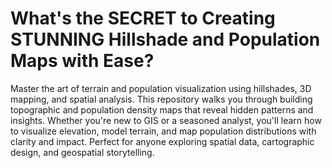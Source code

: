 # What's the SECRET to Creating STUNNING Hillshade and Population Maps with Ease? 

Master the art of terrain and population visualization using hillshades, 3D mapping, and spatial analysis. This repository walks you through building topographic and population density maps that reveal hidden patterns and insights. Whether you're new to GIS or a seasoned analyst, you'll learn how to visualize elevation, model terrain, and map population distributions with clarity and impact. Perfect for anyone exploring spatial data, cartographic design, and geospatial storytelling.
